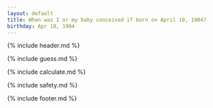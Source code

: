 ```yaml
---
layout: default
title: When was I or my baby conceived if born on April 10, 1904?
birthday: Apr 10, 1904
---
```


{% include header.md %}

{% include guess.md %}

{% include calculate.md %}

{% include safety.md %}

{% include footer.md %}



